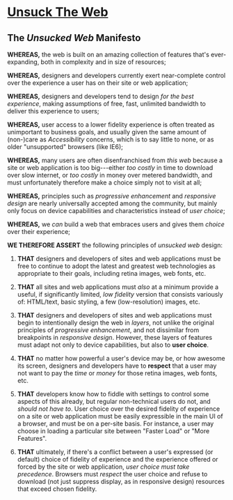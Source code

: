 # [Unsuck The Web](http://unsucktheweb.com/)

## The _Unsucked Web_ Manifesto

**WHEREAS,** the web is built on an amazing collection of features that's ever-expanding, both in complexity and in size
of resources;

**WHEREAS,** designers and developers currently exert near-complete control over the experience a user has on their site
or web application;

**WHEREAS,** designers and developers tend to design _for the best experience_, making assumptions of free, fast,
unlimited bandwidth to deliver this experience to users;

**WHEREAS,** user access to a lower fidelity experience is often treated as unimportant to business goals, and usually
given the same amount of (non-)care as _Accessibility_ concerns, which is to say little to none, or as older
"unsupported" browsers (like IE6);

**WHEREAS,** many users are often disenfranchised from _this web_ because a site or web application is too big---either
_too costly_ in time to download over slow internet, or _too costly_ in money over metered bandwidth, and must
unfortunately therefore make a choice simply not to visit at all;

**WHEREAS,** principles such as _progressive enhancement_ and _responsive design_ are nearly universally accepted among
the community, but mainly only focus on device capabilities and characteristics instead of _user choice_;

**WHEREAS,** we _can_ build a web that embraces users and gives them _choice_ over their experience;

**WE THEREFORE ASSERT** the following principles of _unsucked web_ design:

1.  **THAT** designers and developers of sites and web applications must be free to continue to adopt the latest and
greatest web technologies as appropriate to their goals, including retina images, web fonts, etc.

1.  **THAT** all sites and web applications must _also_ at a minimum provide a useful, if significantly limited, _low
fidelity_ version that consists variously of: HTML/text, basic styling, a few (low-resolution) images, etc.

1.  **THAT** designers and developers of sites and web applications must begin to intentionally design the web in
_layers_, not unlike the original principles of _progressive enhancement_, and not dissimilar from breakpoints in
_responsive design_. However, these layers of features must adapt not only to device capabilities, but also to **user
choice**.

1.  **THAT** no matter how powerful a user's device may be, or how awesome its screen, designers and developers have to
**respect** that a user may not want to pay the _time_ or _money_ for those retina images, web fonts, etc.

1.  **THAT** developers know how to fiddle with settings to control some aspects of this already, but regular
non-technical users do not, and _should not have to_. User choice over the desired fidelity of experience on a site or
web application must be easily expressible in the main UI of a browser, and must be on a per-site basis. For instance, a
user may choose in loading a particular site between "Faster Load" or "More Features".

1.  **THAT** ultimately, if there's a conflict between a user's expressed (or default) choice of fidelity of experience
and the experience offered or forced by the site or web application, _user choice must take precedence_. Browsers must
_respect_ the user choice and refuse to download (not just suppress display, as in responsive design) resources that
exceed chosen fidelity.

